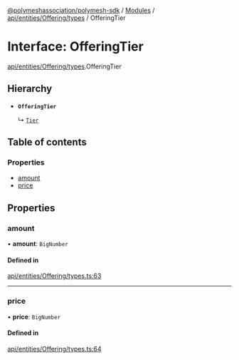 [@polymeshassociation/polymesh-sdk](../README.md) / [Modules](../modules.md) / [api/entities/Offering/types](../modules/api_entities_Offering_types.md) / OfferingTier

# Interface: OfferingTier

[api/entities/Offering/types](../modules/api_entities_Offering_types.md).OfferingTier

## Hierarchy

- **`OfferingTier`**

  ↳ [`Tier`](api_entities_Offering_types.Tier.md)

## Table of contents

### Properties

- [amount](api_entities_Offering_types.OfferingTier.md#amount)
- [price](api_entities_Offering_types.OfferingTier.md#price)

## Properties

### amount

• **amount**: `BigNumber`

#### Defined in

[api/entities/Offering/types.ts:63](https://github.com/PolymathNetwork/polymesh-sdk/blob/31dfa0dc/src/api/entities/Offering/types.ts#L63)

___

### price

• **price**: `BigNumber`

#### Defined in

[api/entities/Offering/types.ts:64](https://github.com/PolymathNetwork/polymesh-sdk/blob/31dfa0dc/src/api/entities/Offering/types.ts#L64)
